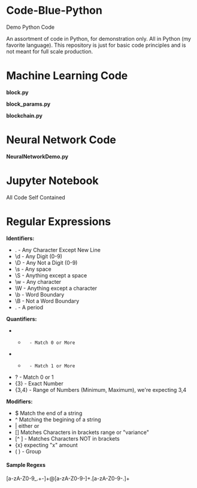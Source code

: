 Code-Blue-Python
================

Demo Python Code

An assortment of code in Python, for demonstration only.  All in Python
(my favorite language).  This repository is just for basic code principles 
and is not meant for full scale production.

Machine Learning Code
=====================
**block.py**

**block_params.py**

**blockchain.py**

Neural Network Code
====================
**NeuralNetworkDemo.py**

Jupyter Notebook
=====================

All Code Self Contained

Regular Expressions
======================
**Identifiers:**
+ .     - Any Character Except New Line
+ \d 		- Any Digit (0-9)
+ \D 		- Any Not a Digit (0-9)
+ \s    - Any space
+ \S    - Anything except a space
+ \w    - Any character
+ \W    - Anything except a character
+ \b    - Word Boundary
+ \B    - Not a Word Boundary
+ \.    - A period

**Quantifiers:**
+ *       - Match 0 or More
+ +       - Match 1 or More
+ ?       - Match 0 or 1
+ {3}     - Exact Number
+ {3,4}   - Range of Numbers (Minimum, Maximum), we're expecting 3,4


**Modifiers:**
+ $ Match the end of a string
+ ^ Matching the begining of a string
+ | either or
+ [] Matches Characters in brackets range or "variance"
+ [^ ]    - Matches Characters NOT in brackets
+ {x} expecting "x" amount
+ ( )     - Group





#### Sample Regexs ####

[a-zA-Z0-9_.+-]+@[a-zA-Z0-9-]+\.[a-zA-Z0-9-.]+
